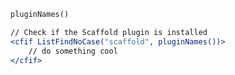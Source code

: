 ```coldfusion
pluginNames()
```
```coldfusion
// Check if the Scaffold plugin is installed 
<cfif ListFindNoCase("scaffold", pluginNames())>
    // do something cool 
</cfif>
```
